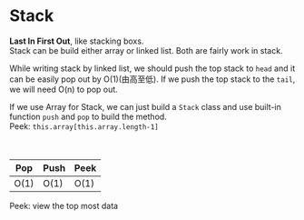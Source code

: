 # Stack
<b>Last In First Out</b>, like stacking boxs. <br>
Stack can be build either array or linked list. Both are fairly work in stack.

While writing stack by linked list, we should push the top stack to `head` and it can be easily pop out by O(1)(由高至低). If we push the top stack to the `tail`, we will need O(n) to pop out. 

If we use Array for Stack, we can just build a `Stack` class and use built-in function `push` and `pop` to build the method. <br>
Peek: `this.array[this.array.length-1]`
<br><br><br>


| Pop | Push | Peek |
|-----|------|------|
| O(1)| O(1) | O(1) |

Peek: view the top most data
